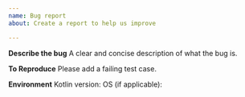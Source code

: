```yaml
---
name: Bug report
about: Create a report to help us improve

---
```


**Describe the bug**
A clear and concise description of what the bug is.

**To Reproduce**
Please add a failing test case.

**Environment**
Kotlin version:
OS (if applicable):
